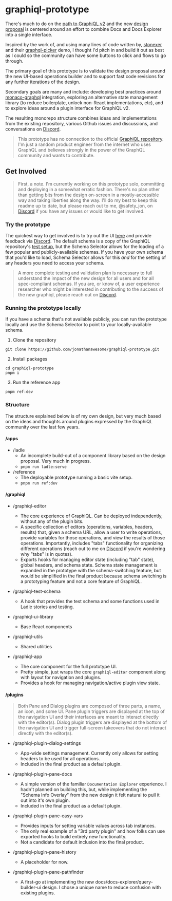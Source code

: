 # graphiql-prototype

There's much to do on the [path to GraphiQL v2](https://github.com/graphql/graphiql/issues/2328) and the new [design proposal](https://github.com/graphql/graphiql/discussions/2216) is centered around an effort to combine Docs and Docs Explorer into a single interface.

Inspired by the work of, and using many lines of code written by, [stonexer](https://github.com/stonexer) and their [graphql-picker](https://github.com/stonexer/graphiql-picker) demo, I thought I'd pitch in and build it out as best as I could so the community can have some buttons to click and flows to go through.

The primary goal of this prototype is to validate the design proposal around the new UI-based operations builder and to support fast code revisions for any further iterations of the design.

Secondary goals are many and include: developing best practices around [monaco-graphql](https://github.com/graphql/graphiql/tree/main/packages/monaco-graphql) integration, exploring an alternative state management library (to reduce boilerplate, unlock non-React implementations, etc), and to explore ideas around a plugin interface for GraphiQL v2.

The resulting monorepo structure combines ideas and implementations from the existing repository, various Github issues and discussions, and conversations on [Discord](https://discord.com/channels/625400653321076807/966768858402816020).

> This prototype has no connection to the official [GraphiQL repository](https://github.com/graphql/graphiql). I'm just a random product engineer from the internet who uses GraphQL and believes strongly in the power of the GraphQL community and wants to contribute.

## Get Involved

> First, a note. I'm currently working on this prototype solo, committing and deploying in a somewhat erratic fashion. There's no plan other than getting bits from the design on-screen in a mostly-accessible way and taking liberties along the way. I'll do my best to keep this readme up to date, but please reach out to me, @safety_jon, on [Discord](https://discord.com/channels/625400653321076807/966768858402816020) if you have any issues or would like to get involved.

### Try the prototype

The quickest way to get involved is to try out the UI [here](https://jonathanawesome.github.io/graphiql-prototype/) and provide feedback via [Discord](https://discord.com/channels/625400653321076807/966768858402816020). The default schema is a copy of the GraphiQL repository's [test setup](https://github.com/graphql/graphiql/blob/main/packages/graphiql/test/schema.js), but the Schema Selector allows for the loading of a few popular and publicly-available schemas. If you have your own schema that you'd like to load, Schema Selector allows for this _and_ for the setting of any headers you need to access your schema.

> A more complete testing and validation plan is necessary to full understand the impact of the new design for all users and for all spec-compliant schemas. If you are, or know of, a user experience researcher who might be interested in contributing to the success of the new graphiql, please reach out on [Discord](https://discord.com/channels/625400653321076807/966768858402816020).

### Running the prototype locally

If you have a schema that's not available publicly, you can run the prototype locally and use the Schema Selector to point to your locally-available schema.

1. Clone the repository

```
git clone https://github.com/jonathanawesome/graphiql-prototype.git
```

2. Install packages

```
cd graphiql-prototype
pnpm i
```

3. Run the reference app

```
pnpm ref:dev
```

### Structure

The structure explained below is of my own design, but very much based on the ideas and thoughts around plugins expressed by the GraphiQL community over the last few years.

#### /apps

- /ladle
  - An incomplete build-out of a component library based on the design proposal. Very much in progress.
  - `pnpm run ladle:serve`
- /reference
  - The deployable prototype running a basic vite setup.
  - `pnpm run ref:dev`

#### /graphiql

- /graphiql-editor

  - The core experience of GraphiQL. Can be deployed independently, without any of the plugin bits.
  - A specific collection of editors (operations, variables, headers, results) that, given a schema URL, allow a user to write operations, provide variables for those operations, and view the results of those operations. Importantly, includes "tabs" functionality for organizing different operations (reach out to me on [Discord](https://discord.com/channels/625400653321076807/966768858402816020) if you're wondering why "tabs" is in quotes).
  - Exports hooks for managing editor state (including "tab" state), global headers, and schema state. Schema state management is expanded in the prototype with the schema-switching feature, but would be simplified in the final product because schema switching is a prototyping feature and not a core feature of GraphiQL.

- /graphiql-test-schema

  - A hook that provides the test schema and some functions used in Ladle stories and testing.

- /graphiql-ui-library

  - Base React components

- /graphiql-utils

  - Shared utilities

- /graphiql-app
  - The core component for the full prototype UI.
  - Pretty simple, just wraps the core `graphiql-editor` component along with layout for navigation and plugins.
  - Provides a hook for managing navigation/active plugin view state.

#### /plugins

> Both Pane and Dialog plugins are composed of three parts, a name, an icon, and some UI. Pane plugin triggers are displayed at the top of the navigation UI and their interfaces are meant to interact directly with the editor(s). Dialog plugin triggers are displayed at the bottom of the navigation UI and trigger full-screen takeovers that do not interact directly with the editor(s).


- /graphiql-plugin-dialog-settings

  - App-wide settings management. Currently only allows for setting headers to be used for all operations.
  - Included in the final product as a default plugin.

- /graphiql-plugin-pane-docs

  - A simple version of the familiar `Documentation Explorer` experience. I hadn't planned on building this, but, while implementing the "Schema Info Overlay" from the new design it felt natural to pull it out into it's own plugin.
  - Included in the final product as a default plugin.

- /graphiql-plugin-pane-easy-vars

  - Provides inputs for setting variable values across tab instances.
  - The only real example of a "3rd party plugin" and how folks can use exported hooks to build entirely new functionality.
  - Not a candidate for default inclusion into the final product.

- /graphiql-plugin-pane-history

  - A placeholder for now.

- /graphiql-plugin-pane-pathfinder
  - A first-go at implementing the new docs/docs-explorer/query-builder-ui design. I chose a unique name to reduce confusion with existing plugins.
